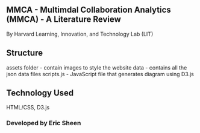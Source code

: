 ## MMCA - Multimdal Collaboration Analytics (MMCA) - A Literature Review

By Harvard Learning, Innovation, and Technology Lab (LIT)

## Structure

assets folder - contain images to style the website
data - contains all the json data files
scripts.js - JavaScript file that generates diagram using D3.js

## Technology Used

HTML/CSS, D3.js

### Developed by Eric Sheen